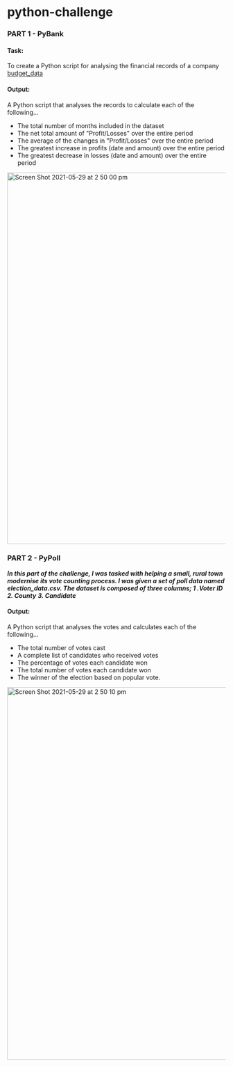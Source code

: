# python-challenge

### PART 1 - PyBank

#### Task:
To create a Python script for analysing the financial records of a company [budget_data](https://github.com/catherinesloan/python-challenge/blob/main/PyBank/Resources/budget_data.csv) 

#### Output:
A Python script that analyses the records to calculate each of the following...
- The total number of months included in the dataset
- The net total amount of "Profit/Losses" over the entire period
- The average of the changes in "Profit/Losses" over the entire period
- The greatest increase in profits (date and amount) over the entire period
- The greatest decrease in losses (date and amount) over the entire period

<img width="854" alt="Screen Shot 2021-05-29 at 2 50 00 pm" src="https://user-images.githubusercontent.com/73929301/120058302-3e1de380-c08d-11eb-8783-ce14c2b0b711.png">


### PART 2 - PyPoll

***In this part of the challenge, I was tasked with helping a small, rural town modernise its vote counting process. I was given a set of poll data named election_data.csv. The dataset is composed of three columns;
1 .Voter ID***
***2. County***
***3. Candidate***

#### Output:
A Python script that analyses the votes and calculates each of the following...
- The total number of votes cast
- A complete list of candidates who received votes
- The percentage of votes each candidate won
- The total number of votes each candidate won
- The winner of the election based on popular vote.

<img width="857" alt="Screen Shot 2021-05-29 at 2 50 10 pm" src="https://user-images.githubusercontent.com/73929301/120058305-4544f180-c08d-11eb-9796-49fe07e013e5.png">
